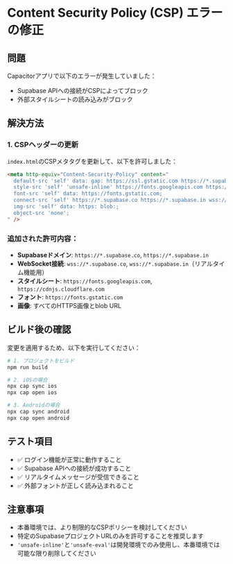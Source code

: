 # Content Security Policy (CSP) エラーの修正

## 問題
Capacitorアプリで以下のエラーが発生していました：
- Supabase APIへの接続がCSPによってブロック
- 外部スタイルシートの読み込みがブロック

## 解決方法

### 1. CSPヘッダーの更新
`index.html`のCSPメタタグを更新して、以下を許可しました：

```html
<meta http-equiv="Content-Security-Policy" content="
  default-src 'self' data: gap: https://ssl.gstatic.com https://*.supabase.co https://*.supabase.in wss://*.supabase.co wss://*.supabase.in 'unsafe-eval' 'unsafe-inline';
  style-src 'self' 'unsafe-inline' https://fonts.googleapis.com https://cdnjs.cloudflare.com;
  font-src 'self' data: https://fonts.gstatic.com;
  connect-src 'self' https://*.supabase.co https://*.supabase.in wss://*.supabase.co wss://*.supabase.in;
  img-src 'self' data: https: blob:;
  object-src 'none';
" />
```

### 追加された許可内容：
- **Supabaseドメイン**: `https://*.supabase.co`, `https://*.supabase.in`
- **WebSocket接続**: `wss://*.supabase.co`, `wss://*.supabase.in`（リアルタイム機能用）
- **スタイルシート**: `https://fonts.googleapis.com`, `https://cdnjs.cloudflare.com`
- **フォント**: `https://fonts.gstatic.com`
- **画像**: すべてのHTTPS画像とblob URL

## ビルド後の確認

変更を適用するため、以下を実行してください：

```bash
# 1. プロジェクトをビルド
npm run build

# 2. iOSの場合
npx cap sync ios
npx cap open ios

# 3. Androidの場合
npx cap sync android
npx cap open android
```

## テスト項目
- ✅ ログイン機能が正常に動作すること
- ✅ Supabase APIへの接続が成功すること
- ✅ リアルタイムメッセージが受信できること
- ✅ 外部フォントが正しく読み込まれること

## 注意事項
- 本番環境では、より制限的なCSPポリシーを検討してください
- 特定のSupabaseプロジェクトURLのみを許可することを推奨します
- `'unsafe-inline'`と`'unsafe-eval'`は開発環境でのみ使用し、本番環境では可能な限り削除してください